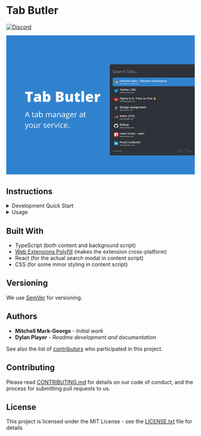 # Tab Butler

[![Discord](https://img.shields.io/discord/996098605364543529?color=7389D8&label=Join%20Chat&logo=discord&logoColor=7389D8&style=for-the-badge)](https://discord.gg/vf8mfTTNN3)

![Tab Butler Promo Image](src/assets/Tab%20Butler%20Large%20Promo%20Image.png)

## Instructions

<details>
<summary>Development Quick Start</summary>

### Prerequisites

- Node.js (tested on v18)
- NPM (tested on v8.6.0)
- Chrome (>= v88), has only been tested here

Note: Even thought the extension uses the `webextension-pollyfill` library, it has currently only been tested on Chrome. However, it should work on other browsers like Firefox, Opera, Edge, etc.

### Clone Repo

```bash
git clone https://github.com/MitchellMarkGeorge/TabButler
```

### Install Dependencies

```bash
npm install
```

### Start Dev Build

If you are developing for Chrome/Chromeium browsers, use 
```bash
npm run start:chrome
```

If you are developing for Firefox, use 
```bash
npm run start:firefox
```

If you are developing for both Chrome and Firefox, use
```bash
npm run start:all
```

Note: For minified production build, use respective `npm run build` instead.

### Add To Chrome/Chromeium Browsers

- Open `chrome://extensions`
- Enable Development mode
- Click Load Unpacked button
- Navigate to repository
- Select `dist/chrome` directory

### Add To Firefox

- Open `about:debugging`
- Click the `This Firefox` options 
- Click the `Load Temporary Add-on` button
- Navigate to repository
- Select the `manifest.json` file in the `dist/firefox` directory

</details>
<details>
<summary>
Usage
</summary>

| Shortcut                   | Description                        |
| -------------------------- | ---------------------------------- |
| `ctrl` + `shift` + `space` | Toggle tab search in current page  |
| `alt` + `shift` + `space`  | Toggle tab actions in current page |

Note: For Mac, `cmd` is used instead of `ctrl` and `option` is used insead of `alt`.

</details>

## Built With

- TypeScript (both content and background script)
- [Web Extensions Polyfill](https://github.com/mozilla/webextension-polyfill) (makes the extension cross-platform)
- React (for the actual search modal in content script)
- CSS (for some minor styling in content script)

## Versioning

We use [SemVer](http://semver.org/) for versioning.

## Authors

- **Mitchell Mark-George** - _Initial work_
- **Dylan Player** - _Readme development and documentation_

See also the list of [contributors](https://github.com/MitchellMarkGeorge/TabButler/contributors) who participated in this project.

## Contributing

Please read [CONTRIBUTING.md](/CONTRIBUTING.md) for details on our code of conduct, and the process for submitting pull requests to us.

## License

This project is licensed under the MIT License - see the [LICENSE.txt](LICENSE.txt) file for details
